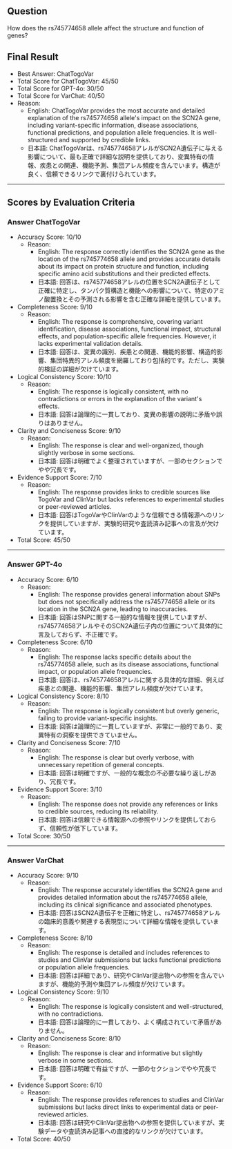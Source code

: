 ## Question

How does the rs745774658 allele affect the structure and function of genes?

## Final Result

- Best Answer: ChatTogoVar
- Total Score for ChatTogoVar: 45/50
- Total Score for GPT-4o: 30/50
- Total Score for VarChat: 40/50
- Reason:
  - English: ChatTogoVar provides the most accurate and detailed explanation of the rs745774658 allele's impact on the SCN2A gene, including variant-specific information, disease associations, functional predictions, and population allele frequencies. It is well-structured and supported by credible links.
  - 日本語: ChatTogoVarは、rs745774658アレルがSCN2A遺伝子に与える影響について、最も正確で詳細な説明を提供しており、変異特有の情報、疾患との関連、機能予測、集団アレル頻度を含んでいます。構造が良く、信頼できるリンクで裏付けられています。

---

## Scores by Evaluation Criteria

### Answer ChatTogoVar
- Accuracy Score: 10/10
  - Reason: 
    - English: The response correctly identifies the SCN2A gene as the location of the rs745774658 allele and provides accurate details about its impact on protein structure and function, including specific amino acid substitutions and their predicted effects.
    - 日本語: 回答は、rs745774658アレルの位置をSCN2A遺伝子として正確に特定し、タンパク質構造と機能への影響について、特定のアミノ酸置換とその予測される影響を含む正確な詳細を提供しています。
- Completeness Score: 9/10
  - Reason: 
    - English: The response is comprehensive, covering variant identification, disease associations, functional impact, structural effects, and population-specific allele frequencies. However, it lacks experimental validation details.
    - 日本語: 回答は、変異の識別、疾患との関連、機能的影響、構造的影響、集団特異的アレル頻度を網羅しており包括的です。ただし、実験的検証の詳細が欠けています。
- Logical Consistency Score: 10/10
  - Reason: 
    - English: The response is logically consistent, with no contradictions or errors in the explanation of the variant's effects.
    - 日本語: 回答は論理的に一貫しており、変異の影響の説明に矛盾や誤りはありません。
- Clarity and Conciseness Score: 9/10
  - Reason: 
    - English: The response is clear and well-organized, though slightly verbose in some sections.
    - 日本語: 回答は明確でよく整理されていますが、一部のセクションでやや冗長です。
- Evidence Support Score: 7/10
  - Reason: 
    - English: The response provides links to credible sources like TogoVar and ClinVar but lacks references to experimental studies or peer-reviewed articles.
    - 日本語: 回答はTogoVarやClinVarのような信頼できる情報源へのリンクを提供していますが、実験的研究や査読済み記事への言及が欠けています。
- Total Score: 45/50

---

### Answer GPT-4o
- Accuracy Score: 6/10
  - Reason: 
    - English: The response provides general information about SNPs but does not specifically address the rs745774658 allele or its location in the SCN2A gene, leading to inaccuracies.
    - 日本語: 回答はSNPに関する一般的な情報を提供していますが、rs745774658アレルやそのSCN2A遺伝子内の位置について具体的に言及しておらず、不正確です。
- Completeness Score: 6/10
  - Reason: 
    - English: The response lacks specific details about the rs745774658 allele, such as its disease associations, functional impact, or population allele frequencies.
    - 日本語: 回答は、rs745774658アレルに関する具体的な詳細、例えば疾患との関連、機能的影響、集団アレル頻度が欠けています。
- Logical Consistency Score: 8/10
  - Reason: 
    - English: The response is logically consistent but overly generic, failing to provide variant-specific insights.
    - 日本語: 回答は論理的に一貫していますが、非常に一般的であり、変異特有の洞察を提供できていません。
- Clarity and Conciseness Score: 7/10
  - Reason: 
    - English: The response is clear but overly verbose, with unnecessary repetition of general concepts.
    - 日本語: 回答は明確ですが、一般的な概念の不必要な繰り返しがあり、冗長です。
- Evidence Support Score: 3/10
  - Reason: 
    - English: The response does not provide any references or links to credible sources, reducing its reliability.
    - 日本語: 回答は信頼できる情報源への参照やリンクを提供しておらず、信頼性が低下しています。
- Total Score: 30/50

---

### Answer VarChat
- Accuracy Score: 9/10
  - Reason: 
    - English: The response accurately identifies the SCN2A gene and provides detailed information about the rs745774658 allele, including its clinical significance and associated phenotypes.
    - 日本語: 回答はSCN2A遺伝子を正確に特定し、rs745774658アレルの臨床的意義や関連する表現型について詳細な情報を提供しています。
- Completeness Score: 8/10
  - Reason: 
    - English: The response is detailed and includes references to studies and ClinVar submissions but lacks functional predictions or population allele frequencies.
    - 日本語: 回答は詳細であり、研究やClinVar提出物への参照を含んでいますが、機能的予測や集団アレル頻度が欠けています。
- Logical Consistency Score: 9/10
  - Reason: 
    - English: The response is logically consistent and well-structured, with no contradictions.
    - 日本語: 回答は論理的に一貫しており、よく構成されていて矛盾がありません。
- Clarity and Conciseness Score: 8/10
  - Reason: 
    - English: The response is clear and informative but slightly verbose in some sections.
    - 日本語: 回答は明確で有益ですが、一部のセクションでやや冗長です。
- Evidence Support Score: 6/10
  - Reason: 
    - English: The response provides references to studies and ClinVar submissions but lacks direct links to experimental data or peer-reviewed articles.
    - 日本語: 回答は研究やClinVar提出物への参照を提供していますが、実験データや査読済み記事への直接的なリンクが欠けています。
- Total Score: 40/50